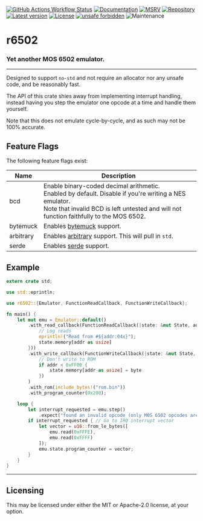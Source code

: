[![GitHub Actions Workflow Status](https://img.shields.io/github/actions/workflow/status/balt-dev/r6502/.github%2Fworkflows%2Frust.yml?branch=trunk&style=flat&label=tests)](https://github.com/balt-dev/r6502/actions/)
[![Documentation](https://docs.rs/r6502/badge.svg)](https://docs.rs/r6502)
[![MSRV](https://img.shields.io/badge/MSRV-1.66.1-gold)](https://gist.github.com/alexheretic/d1e98d8433b602e57f5d0a9637927e0c)
[![Repository](https://img.shields.io/badge/-GitHub-%23181717?style=flat&logo=github&labelColor=%23555555&color=%23181717)](https://github.com/balt-dev/r6502)
[![Latest version](https://img.shields.io/crates/v/r6502.svg)](https://crates.io/crates/r6502)
[![License](https://img.shields.io/crates/l/r6502.svg)](https://github.com/balt-dev/r6502/blob/trunk/LICENSE-MIT)
[![unsafe forbidden](https://img.shields.io/badge/unsafe-forbidden-success.svg)](https://github.com/rust-secure-code/safety-dance/)
![Maintenance](https://img.shields.io/maintenance/passively-developed/2024?color=ok)
# r6502

### Yet another MOS 6502 emulator.
  
---  

Designed to support `no-std` and not require an allocator nor any unsafe code, and be reasonably fast.

The API of this crate shies away from implementing interrupt handling,   
instead having you step the emulator one opcode at a time and handle them yourself.

Note that this does not emulate cycle-by-cycle, and as such may not be 100% accurate.

## Feature Flags
The following feature flags exist:  

| Name      | Description                                                                                                                                                                                                 |  
|-----------|-------------------------------------------------------------------------------------------------------------------------------------------------------------------------------------------------------------|  
| bcd       | Enable binary-coded decimal arithmetic.<br/>Enabled by default. Disable if you're writing a NES emulator.<br/>Note that invalid BCD is left untested and will not function faithfully to the MOS 6502.      |  
| bytemuck  | Enables [bytemuck](https://docs.rs/bytemuck/) support.                                                                                                                                                      |  
| arbitrary | Enables [arbitrary](https://docs.rs/arbitrary/) support. This will pull in `std`.                                                                                                                           |  
| serde     | Enables [serde](https://docs.rs/serde) support.                                                                                                                                                             |  

## Example
```rust ignore  
extern crate std;

use std::eprintln;

use r6502::{Emulator, FunctionReadCallback, FunctionWriteCallback};

fn main() {
    let mut emu = Emulator::default()
        .with_read_callback(FunctionReadCallback(|state: &mut State, addr| {
            // Log reads  
            eprintln!("Read from #${addr:04x}");
            state.memory[addr as usize]
        }))
        .with_write_callback(FunctionWriteCallback(|state: &mut State, addr, byte|
            // Don't write to ROM 
            if addr < 0xFF00 {
                state.memory[addr as usize] = byte
            })
        )
        .with_rom(include_bytes!("rom.bin"))
        .with_program_counter(0x200);

    loop {
        let interrupt_requested = emu.step()
            .expect("found an invalid opcode (only MOS 6502 opcodes are supported)");
        if interrupt_requested { // Go to IRQ interrupt vector 
            let vector = u16::from_le_bytes([
                emu.read(0xFFFE),
                emu.read(0xFFFF)
            ]);
            emu.state.program_counter = vector;
        }
    }
}
```

---
## Licensing

This may be licensed under either the MIT or Apache-2.0 license, at your option.
